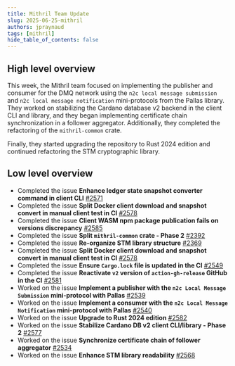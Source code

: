 ```yaml
---
title: Mithril Team Update
slug: 2025-06-25-mithril
authors: jpraynaud
tags: [mithril]
hide_table_of_contents: false
---
```


## High level overview

This week, the Mithril team focused on implementing the publisher and consumer for the DMQ network using the `n2c local message submission` and `n2c local message notification` mini-protocols from the Pallas library. They worked on stabilizing the Cardano database v2 backend in the client CLI and library, and they began implementing certificate chain synchronization in a follower aggregator. Additionally, they completed the refactoring of the `mithril-common` crate.

Finally, they started upgrading the repository to Rust 2024 edition and continued refactoring the STM cryptographic library.

## Low level overview

- Completed the issue **Enhance ledger state snapshot converter command in client CLI** [#2571](https://github.com/input-output-hk/mithril/issues/2571)
- Completed the issue **Split Docker client download and snapshot convert in manual client test in CI** [#2578](https://github.com/input-output-hk/mithril/issues/2578)
- Completed the issue **Client WASM npm package publication fails on versions discrepancy** [#2585](https://github.com/input-output-hk/mithril/issues/2585)
- Completed the issue **Split `mithril-common` crate - Phase 2** [#2392](https://github.com/input-output-hk/mithril/issues/2392)
- Completed the issue **Re-organize STM library structure** [#2369](https://github.com/input-output-hk/mithril/issues/2369)
- Completed the issue **Split Docker client download and snapshot convert in manual client test in CI** [#2578](https://github.com/input-output-hk/mithril/issues/2578)
- Completed the issue **Ensure `Cargo.lock` file is updated in the CI** [#2549](https://github.com/input-output-hk/mithril/issues/2549)
- Completed the issue **Reactivate `v2` version of `action-gh-release` GitHub in the CI** [#2581](https://github.com/input-output-hk/mithril/issues/2581)
- Worked on the issue **Implement a publisher with the `n2c Local Message Submission` mini-protocol with Pallas** [#2539](https://github.com/input-output-hk/mithril/issues/2539)
- Worked on the issue **Implement a consumer with the `n2c Local Message Notification` mini-protocol with Pallas** [#2540](https://github.com/input-output-hk/mithril/issues/2540)
- Worked on the issue **Upgrade to Rust 2024 edition** [#2582](https://github.com/input-output-hk/mithril/issues/2582)
- Worked on the issue **Stabilize Cardano DB v2 client CLI/library - Phase 2** [#2577](https://github.com/input-output-hk/mithril/issues/2577)
- Worked on the issue **Synchronize certificate chain of follower aggregator** [#2534](https://github.com/input-output-hk/mithril/issues/2534)
- Worked on the issue **Enhance STM library readability** [#2568](https://github.com/input-output-hk/mithril/issues/2568)
